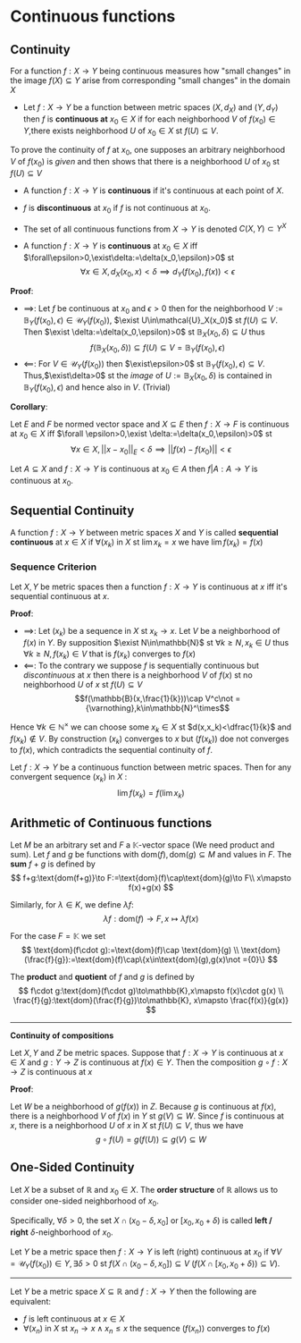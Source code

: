 # Continuous functions
## Continuity
For a function $f:X\to Y$ being continuous measures how "small changes" in the image $f(X)\subseteq Y$ arise from corresponding "small changes" in the domain $X$

- Let $f:X\to Y$ be a function between metric spaces $(X,d_X)$ and $(Y,d_Y)$ then $f$ is **continuous at** $x_0\in X$ if for each neighborhood $V$ of $f(x_0)\in Y$,there exists neighborhood $U$ of $x_0\in X$ st $f(U)\subseteq V$.

To prove the continuity of $f$ at $x_0$, one supposes an arbitrary neighborhood $V$ of $f(x_0)$ is *given* and then shows that there is a neighborhood $U$ of $x_0$ st $f(U)\subseteq V$

- A function $f:X\to Y$ is **continuous** if it's continuous at each point of $X$.
- $f$ is **discontinuous** at $x_0$ if $f$ is not continuous at $x_0$.
- The set of all continuous functions from $X\to Y$ is denoted $C(X,Y)\subset Y^{X}$

- A function $f:X\to Y$ is **continuous** at $x_0\in X$ iff $\forall\epsilon>0,\exist\delta:=\delta(x_0,\epsilon)>0$ st
$$\forall x\in X,d_X(x_0,x)<\delta\implies d_Y(f(x_0),f(x))<\epsilon $$

**Proof**:
- $\implies$:  Let $f$ be continuous at $x_0$ and $\epsilon>0$ then for the neighborhood $V:=\mathbb{B}_Y(f(x_0),\epsilon)\in \mathcal{U}_Y(f(x_0))$, $\exist U\in\mathcal{U}_X(x_0)$ st $f(U)\subseteq V$. Then $\exist \delta:=\delta(x_0,\epsilon)>0$ st $\mathbb{B}_X(x_0,\delta)\subseteq U$ thus
$$f(\mathbb{B}_X(x_0,\delta))\subseteq f(U)\subseteq V= \mathbb{B}_Y(f(x_0),\epsilon)$$
- $\impliedby$: For $V\in\mathcal{U}_Y(f(x_0))$ then $\exist\epsilon>0$ st $\mathbb{B}_Y(f(x_0),\epsilon)\subseteq V$. Thus,$\exist\delta>0$ st the *image* of $U:=\mathbb{B}_X(x_0,\delta)$ is contained in $\mathbb{B}_Y(f(x_0),\epsilon)$ and hence also in $V$. (Trivial)

**Corollary**:

Let $E$ and $F$ be normed vector space and $X\subseteq E$ then $f:X\to F$ is continuous at $x_0\in X$ iff $\forall \epsilon>0,\exist \delta:=\delta(x_0,\epsilon)>0$ st
$$\forall x\in X, ||x-x_0||_E<\delta\implies||f(x)-f(x_0)||<\epsilon$$

Let $A\subseteq X$ and $f:X\to Y$ is continuous at $x_0\in A$ then $f|A:A\to Y$ is continuous at $x_0$.

## Sequential Continuity
A function $f:X\to Y$ between metric spaces $X$ and $Y$ is called **sequential continuous** at $x\in X$ if $\forall (x_k)$ in $X$ st $\lim x_k=x$ we have $\lim f(x_k)=f(x)$

### Sequence Criterion
Let $X,Y$ be metric spaces then a function $f:X\to Y$ is continuous at $x$ iff it's sequential continuous at $x$.

**Proof**:
- $\implies$: Let $(x_k)$ be a sequence in $X$ st $x_k\to x$. Let $V$ be a neighborhood of $f(x)$ in $Y$. By supposition $\exist N\in\mathbb{N}$ st $\forall k\geq N,x_k\in U$ thus $\forall k\geq N,f(x_k)\in V$ that is $f(x_k)$ converges to $f(x)$
- $\impliedby$: To the contrary we suppose $f$ is sequentially continuous but *discontinuous* at $x$ then there is a neighborhood $V$ of $f(x )$ st no neighborhood $U$ of $x$ st $f(U)\subseteq V$
$$f(\mathbb{B}(x,\frac{1}{k}))\cap V^c\not ={\varnothing},k\in\mathbb{N}^\times$$

Hence $\forall k\in\mathbb{N}^\times$ we can choose some $x_k\in X$ st $d(x,x_k)<\dfrac{1}{k}$ and $f(x_k)\not\in V$. By construction $(x_k)$ converges to $x$ but $(f(x_k))$ doe not converges to $f(x)$, which contradicts the sequential continuity of $f$.

Let $f:X\to Y$ be a continuous function between metric spaces. Then for any convergent sequence $(x_k)$ in $X$ :
$$\lim f(x_k)=f(\lim x_k)$$

## Arithmetic of Continuous functions
Let $M$ be an arbitrary set and $F$ a $\mathbb{K}$-vector space (We need product and sum). Let $f$ and $g$ be functions with $\text{dom}(f),\text{dom}(g)\subseteq M$ and values in $F$. The **sum** $f+g$ is defined by
$$
f+g:\text{dom(f+g)}\to F:=\text{dom}(f)\cap\text{dom}(g)\to F\\ 
x\mapsto f(x)+g(x)
$$

Similarly, for $\lambda\in K$, we define $\lambda f$:
$$\lambda f:\text{dom}(f)\to F, x\mapsto \lambda f(x)$$

For the case $F=\mathbb{K}$ we set
$$
\text{dom}(f\cdot g):=\text{dom}(f)\cap \text{dom}(g)
\\ 
\text{dom}(\frac{f}{g}):=\text{dom}(f)\cap\{x\in\text{dom}(g),g(x)\not ={0}\}
$$

The **product** and **quotient**  of $f$ and $g$ is defined by 
$$
f\cdot g:\text{dom}(f\cdot g)\to\mathbb{K},x\mapsto f(x)\cdot g(x)
\\ 
\frac{f}{g}:\text{dom}(\frac{f}{g})\to\mathbb{K},
x\mapsto \frac{f(x)}{g(x)}
$$

--- 
**Continuity of compositions**

Let $X,Y$ and $Z$ be metric spaces. Suppose that $f:X\to Y$ is continuous at $x\in X$ and $g:Y\to Z$ is continuous at $f(x)\in Y$. Then the composition $g\circ f:X\to Z$ is continuous at $x$

**Proof**:

Let $W$ be a neighborhood of $g(f(x))$ in $Z$. Because $g$ is continuous at $f(x)$, there is a neighborhood $V$ of $f(x)$ in $Y$ st $g(V)\subseteq W$. Since $f$ is continuous at $x$, there is a neighborhood $U$ of $x$ in $X$ st $f(U)\subseteq V$, thus we have
$$g\circ f(U)=g(f(U))\subseteq g(V)\subseteq W$$

## One-Sided Continuity
Let $X$ be a subset of $\mathbb{R}$ and $x_0\in X$. The **order structure** of $\mathbb{R}$ allows us to consider one-sided neighborhood of $x_0$.

Specifically, $\forall\delta>0$, the set $X\cap (x_0-\delta,x_0]$ or $[x_0,x_0+\delta)$ is called **left / right** $\delta\text{-neighborhood}$ of $x_0$.

Let $Y$ be a metric space then $f:X\to Y$ is left (right) continuous at $x_0$ if $\forall V=\mathcal{U}_Y(f(x_0))\in Y, \exists\delta>0$ st $f(X\cap (x_0-\delta,x_0])\subseteq V$ ($f(X\cap [x_0,x_0+\delta))\subseteq V$).

---

Let $Y$ be a metric space $X\subseteq\mathbb{R}$ and $f:X\to Y$ then the following are equivalent:
- $f$ is left continuous at $x\in X$
- $\forall (x_n)$ in $X$ st $x_n\to x\land x_n\leq x$ the sequence $(f(x_n))$ converges to $f(x)$

